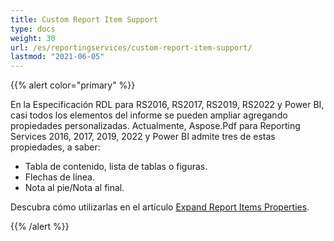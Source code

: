 ```yaml
---
title: Custom Report Item Support
type: docs
weight: 30
url: /es/reportingservices/custom-report-item-support/
lastmod: "2021-06-05"
---
```


{{% alert color="primary" %}}

En la Especificación RDL para RS2016, RS2017, RS2019, RS2022 y Power BI, casi todos los elementos del informe se pueden ampliar agregando propiedades personalizadas. Actualmente, Aspose.Pdf para Reporting Services 2016, 2017, 2019, 2022 y Power BI admite tres de estas propiedades, a saber:

- Tabla de contenido, lista de tablas o figuras.
- Flechas de línea.
- Nota al pie/Nota al final.

Descubra cómo utilizarlas en el artículo [Expand Report Items Properties](/pdf/es/reportingservices/expand-report-items-properties/).

{{% /alert %}}